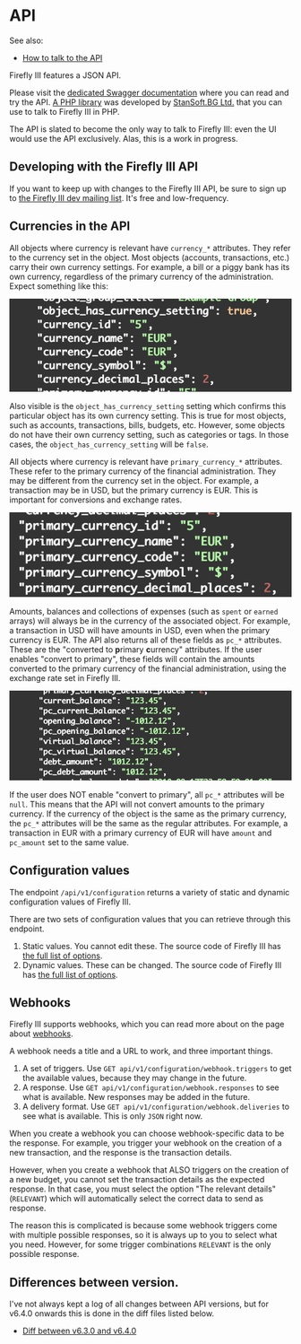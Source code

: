 # API

See also:

- [How to talk to the API](../../../how-to/firefly-iii/features/api.md)

Firefly III features a JSON API.

Please visit the [dedicated Swagger documentation](https://api-docs.firefly-iii.org/) where you can read and try the API. [A PHP library](https://github.com/StanSoftBG/oauth2-firefly-iii) was developed by [StanSoft.BG Ltd.](https://github.com/StanSoftBG) that you can use to talk to Firefly III in PHP.

The API is slated to become the only way to talk to Firefly III: even the UI would use the API exclusively. Alas, this is a work in progress.

## Developing with the Firefly III API

If you want to keep up with changes to the Firefly III API, be sure to sign up to [the Firefly III dev mailing list](https://firefly-iii.kit.com/dev). It's free and low-frequency.

## Currencies in the API

All objects where currency is relevant have `currency_*` attributes. They refer to the currency set in the object. Most objects (accounts, transactions, etc.) carry their own currency settings. For example, a bill or a piggy bank has its own currency, regardless of the primary currency of the administration. Expect something like this:

![Currency attributes](../../../images/references/firefly-iii/api/currency-attributes.png)

Also visible is the `object_has_currency_setting` setting which confirms this particular object has its own currency setting. This is true for most objects, such as accounts, transactions, bills, budgets, etc. However, some objects do not have their own currency setting, such as categories or tags. In those cases, the `object_has_currency_setting` will be `false`.

All objects where currency is relevant have `primary_currency_*` attributes. These refer to the primary currency of the financial administration. They may be different from the currency set in the object. For example, a transaction may be in USD, but the primary currency is EUR. This is important for conversions and exchange rates.


![Primary attributes](../../../images/references/firefly-iii/api/primary-attributes.png)

Amounts, balances and collections of expenses (such as `spent` or `earned` arrays) will always be in the currency of the associated object. For example, a transaction in USD will have amounts in USD, even when the primary currency is EUR. The API also returns all of these fields as `pc_*` attributes. These are the "converted to **p**rimary **c**urrency" attributes. If the user enables "convert to primary", these fields will contain the amounts converted to the primary currency of the financial administration, using the exchange rate set in Firefly III.

![Amount attributes](../../../images/references/firefly-iii/api/amount-attributes.png)

If the user does NOT enable "convert to primary", all `pc_*` attributes will be `null`. This means that the API will not convert amounts to the primary currency. If the currency of the object is the same as the primary currency, the `pc_*` attributes will be the same as the regular attributes. For example, a transaction in EUR with a primary currency of EUR will have `amount` and `pc_amount` set to the same value.

## Configuration values

The endpoint `/api/v1/configuration` returns a variety of static and dynamic configuration values of Firefly III.

There are two sets of configuration values that you can retrieve through this endpoint.

1. Static values. You cannot edit these. The source code of Firefly III has [the full list of options](https://github.com/firefly-iii/firefly-iii/blob/main/app/Support/Binder/EitherConfigKey.php#L35).
2. Dynamic values. These can be changed. The source code of Firefly III has [the full list of options](https://github.com/firefly-iii/firefly-iii/blob/main/app/Support/Binder/DynamicConfigKey.php#L35).

## Webhooks

Firefly III supports webhooks, which you can read more about on the page about [webhooks](../../../how-to/firefly-iii/features/webhooks.md).

A webhook needs a title and a URL to work, and three important things.

1. A set of triggers. Use `GET api/v1/configuration/webhook.triggers` to get the available values, because they may change in the future.
2. A response. Use `GET api/v1/configuration/webhook.responses` to see what is available. New responses may be added in the future.
3. A delivery format. Use `GET api/v1/configuration/webhook.deliveries` to see what is available. This is only `JSON` right now.

When you create a webhook you can choose webhook-specific data to be the response. For example, you trigger your webhook on the creation of a new transaction, and the response is the transaction details.

However, when you create a webhook that ALSO triggers on the creation of a new budget, you cannot set the transaction details as the expected response. In that case, you must select the option "The relevant details" (`RELEVANT`) which will automatically select the correct data to send as response.

The reason this is complicated is because some webhook triggers come with multiple possible responses, so it is always up to you to select what you need. However, for some trigger combinations `RELEVANT` is the only possible response. 

## Differences between version.

I've not always kept a log of all changes between API versions, but for v6.4.0 onwards this is done in the diff files listed below.

- [Diff between v6.3.0 and v6.4.0](https://api-docs.firefly-iii.org/differences/v6.3.0-v6.4.0)
<!-- - [Diff between v6.4.0 and v6.4.1](https://api-docs.firefly-iii.org/differences/v6.4.0-v6.4.1) -->

